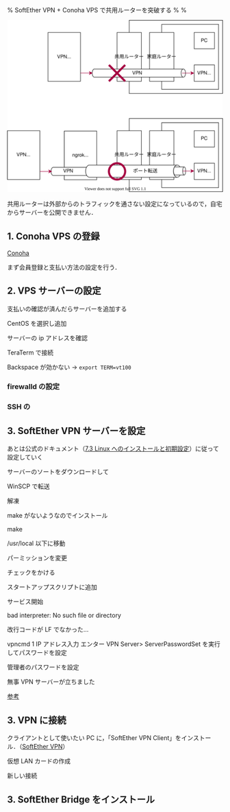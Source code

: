 % SoftEther VPN + Conoha VPS で共用ルーターを突破する
%
%

![](./img/network.drawio.svg)

共用ルーターは外部からのトラフィックを通さない設定になっているので，自宅からサーバーを公開できません．

## 1. Conoha VPS の登録

[Conoha](https://www.conoha.jp/)

まず会員登録と支払い方法の設定を行う．

## 2. VPS サーバーの設定

支払いの確認が済んだらサーバーを追加する

CentOS を選択し追加

サーバーの ip アドレスを確認

TeraTerm で接続

Backspace が効かない → `export TERM=vt100`

### firewalld の設定

### SSH の

## 3. SoftEther VPN サーバーを設定

あとは公式のドキュメント（[7.3 Linux へのインストールと初期設定](https://ja.softether.org/4-docs/1-manual/7/7.3)）に従って設定していく

サーバーのソートをダウンロードして

WinSCP で転送

解凍

make がないようなのでインストール

make

/usr/local 以下に移動

パーミッションを変更

チェックをかける

スタートアップスクリプトに追加

サービス開始

bad interpreter: No such file or directory

改行コードが LF でなかった…

vpncmd
1
IP アドレス入力
エンター
VPN Server>
ServerPasswordSet を実行してパスワードを設定

管理者のパスワードを設定

無事 VPN サーバーが立ちました

[参考](https://www.linuxmania.jp/softether-vpn.html)

## 3. VPN に接続

クライアントとして使いたい PC に，「SoftEther VPN Client」をインストール．（[SoftEther VPN](https://ja.softether.org/5-download)）

仮想 LAN カードの作成

新しい接続

## 3. SoftEther Bridge をインストール

[](https://ja.softether.org/4-docs/1-manual/A/10.B)

